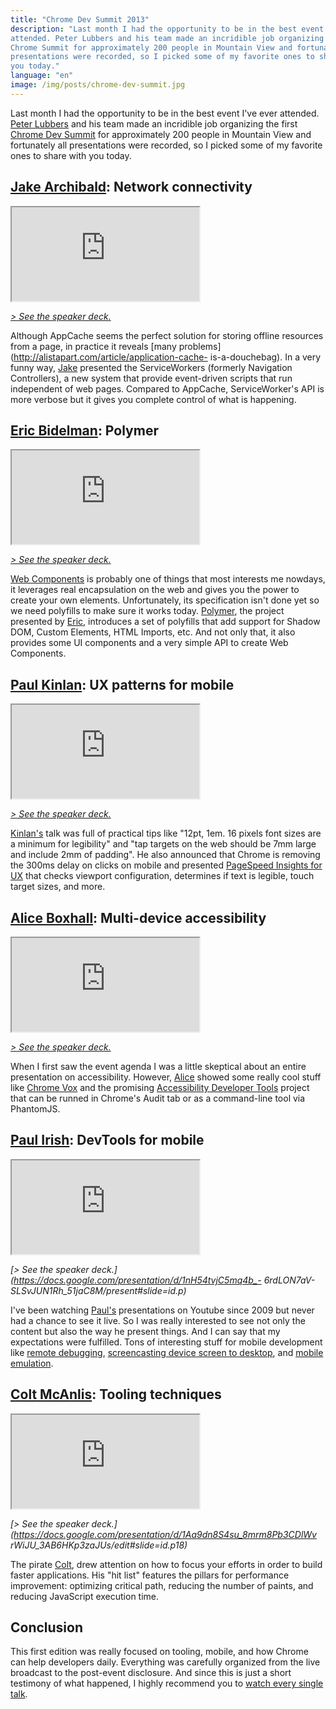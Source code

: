 ```yaml
---
title: "Chrome Dev Summit 2013"
description: "Last month I had the opportunity to be in the best event I've ever
attended. Peter Lubbers and his team made an incridible job organizing the first
Chrome Summit for approximately 200 people in Mountain View and fortunately all
presentations were recorded, so I picked some of my favorite ones to share with
you today."
language: "en"
image: /img/posts/chrome-dev-summit.jpg
---
```


Last month I had the opportunity to be in the best event I've ever attended. [Peter Lubbers](https://twitter.com/peterlubbers) and his team made an incridible job organizing the first [Chrome Dev Summit](http://developer.chrome.com/devsummit) for approximately 200 people in Mountain View and fortunately all presentations were recorded, so I picked some of my favorite ones to share with you today.

<!-- more -->

## [Jake Archibald](https://twitter.com/jaffathecake): Network connectivity

<div class="iframe-wrap">
  <iframe src="http://www.youtube.com/embed/Z7sRMg0f5Hk">
  </iframe>
</div>

*[> See the speaker deck.](https://speakerdeck.com/jaffathecake/network-optional)*

Although AppCache seems the perfect solution for storing offline resources from a page, in practice it reveals [many problems](http://alistapart.com/article/application-cache- is-a-douchebag). In a very funny way, [Jake](https://twitter.com/jaffathecake) presented the ServiceWorkers (formerly Navigation Controllers), a new system that provide event-driven scripts that run independent of web pages. Compared to AppCache, ServiceWorker's API is more verbose but it gives you complete control of what is happening.

## [Eric Bidelman](https://twitter.com/ebidel): Polymer

<div class="iframe-wrap">
  <iframe src="http://www.youtube.com/embed/DH1vTVkqCDQ">
  </iframe>
</div>

*[> See the speaker deck.](http://html5-demos.appspot.com/static/cds2013/index.html)*

[Web Components](http://webcomponentsorg.github.io/webcomponents.org/) is probably one of things that most interests me nowdays, it leverages real encapsulation on the web and gives you the power to create your own elements. Unfortunately, its specification isn't done yet so we need polyfills to make sure it works today. [Polymer](http://www.polymer-project.org/), the project presented by [Eric](https://twitter.com/ebidel), introduces a set of polyfills that add support for Shadow DOM, Custom Elements, HTML Imports, etc. And not only that, it also provides some UI components and a very simple API to create Web Components.

## [Paul Kinlan](https://twitter.com/Paul_Kinlan): UX patterns for mobile

<div class="iframe-wrap">
  <iframe src="http://www.youtube.com/embed/j3YbNHtnYo4">
  </iframe>
</div>

*[> See the speaker deck.](http://mobile-ux.appspot.com/)*

[Kinlan's](https://twitter.com/Paul_Kinlan) talk was full of practical tips like "12pt, 1em. 16 pixels font sizes are a minimum for legibility" and "tap targets on the web should be 7mm large and include 2mm of padding". He also announced that Chrome is removing the 300ms delay on clicks on mobile and presented [PageSpeed Insights for UX](https://developers.google.com/speed/pagespeed/insights/?ux=1) that checks viewport configuration, determines if text is legible, touch target sizes, and more.

## [Alice Boxhall](https://twitter.com/alice_boxhall): Multi-device accessibility

<div class="iframe-wrap">
  <iframe src="http://www.youtube.com/embed/E0ojKLzXoZ4">
  </iframe>
</div>

*[> See the speaker deck.](https://docs.google.com/presentation/d/1xKlQZRHyLPXvrTdGkGIumc24bT4_kxRmdqIC_b7fngo/pub?start=false&loop=false&delayms=3000)*

When I first saw the event agenda I was a little skeptical about an entire presentation on accessibility. However, <a href="https://twitter.com/alice_boxhall">Alice</a> showed some really cool stuff like <a href="https://www.youtube.com/watch?v=OKBaTRbi7p8">Chrome Vox</a> and the promising <a href="https://github.com/GoogleChrome/accessibility- developer-tools">Accessibility Developer Tools</a> project that can be runned in Chrome's Audit tab or as a command-line tool via PhantomJS.

## [Paul Irish](https://twitter.com/paul_irish): DevTools for mobile

<div class="iframe-wrap">
  <iframe src="http://www.youtube.com/embed/gZH1d2Co1X0">
  </iframe>
</div>

*[> See the speaker deck.](https://docs.google.com/presentation/d/1nH54tvjC5mq4b_-
6rdLON7aV-SLSvJUN1Rh_51jaC8M/present#slide=id.p)*

I've been watching [Paul's](https://twitter.com/paul_irish) presentations on Youtube since 2009 but never had a chance to see it live. So I was really interested to see not only the content but also the way he present things. And I can say that my expectations were fulfilled. Tons of interesting stuff for mobile development like [remote debugging](http://www.html5rocks.com/en/tutorials/developertools/mobile/), [screencasting device screen to desktop](http://www.youtube.com/watch?v=Q7rEFEMpwe4), and [mobile emulation](http://www.youtube.com/watch?v=z7sTRdSpA04).

## [Colt McAnlis](https://twitter.com/duhroach): Tooling techniques

<div class="iframe-wrap">
  <iframe src="http://www.youtube.com/embed/8MMmg3bDOjc">
  </iframe>
</div>

*[> See the speaker deck.](https://docs.google.com/presentation/d/1Aa9dn8S4su_8mrm8Pb3CDlWv
rWiJU_3AB6HKp3zaJUs/edit#slide=id.p18)*

The pirate [Colt](https://twitter.com/duhroach), drew attention on how to focus your efforts in order to build faster applications. His "hit list" features the pillars for performance improvement: optimizing critical path, reducing the number of paints, and reducing JavaScript execution time.

## Conclusion

This first edition was really focused on tooling, mobile, and how Chrome can help developers daily. Everything was carefully organized from the live broadcast to the post-event disclosure. And since this is just a short testimony of what happened, I highly recommend you to [watch every single talk](http://www.youtube.com/playlist?list=PLOU2XLYxmsIJblRBPqrwisutm3dxoa43P).